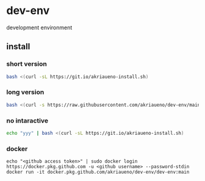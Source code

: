 # dev-env
development environment

## install
### short version
``` bash
bash <(curl -sL https://git.io/akriaueno-install.sh)
```

### long version
``` bash
bash <(curl -s https://raw.githubusercontent.com/akriaueno/dev-env/main/install.sh)
```

### no intaractive
``` bash
echo "yyy" | bash <(curl -sL https://git.io/akriaueno-install.sh)
```

### docker
```
echo "<github access token>" | sudo docker login https://docker.pkg.github.com -u <github username> --password-stdin
docker run -it docker.pkg.github.com/akriaueno/dev-env/dev-env:main
```
